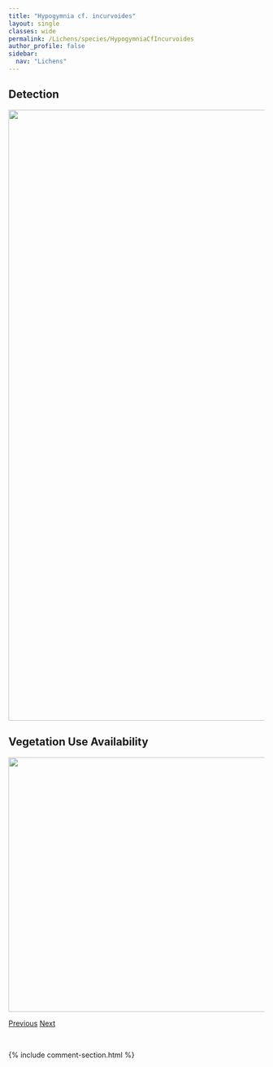 ```yaml
---
title: "Hypogymnia cf. incurvoides"
layout: single
classes: wide
permalink: /Lichens/species/HypogymniaCfIncurvoides
author_profile: false
sidebar:
  nav: "Lichens"
---
```


<h2>Detection</h2>

<a href="https://drive.google.com/uc?export=view&id=1ly_oFzgb4PQEQYR_IO9PsvJswfjegTcd">
<img src="https://drive.google.com/uc?export=view&id=1ly_oFzgb4PQEQYR_IO9PsvJswfjegTcd" height = "1200" width = "800">
</a>


<h2>Vegetation Use Availability</h2>

<a href="https://drive.google.com/uc?export=view&id=1FahhEw24GrtnYggDUcoovNg13pB-sJUG">
<img src="https://drive.google.com/uc?export=view&id=1FahhEw24GrtnYggDUcoovNg13pB-sJUG" height = "500" width = "1000">
</a>


<a href="/DevelopmentWebsite/Lichens/species/HypogymniaBitteri" class="pagination--pager" title="Hypogymnia bitteri">Previous</a> <a href="/DevelopmentWebsite/Lichens/species/HypogymniaDichroma" class="pagination--pager" title="Hypogymnia dichroma">Next</a>

<p>&nbsp;</p>

{% include comment-section.html %}
